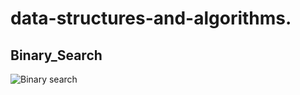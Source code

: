 # data-structures-and-algorithms.
  ## Binary_Search
  
![Binary search](https://user-images.githubusercontent.com/61474974/157113775-ff516495-775f-47a7-9fda-358969b5fc9d.PNG)
